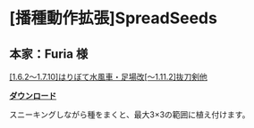 # [播種動作拡張]SpreadSeeds
## 本家：Furia 様
[[1.6.2～1.7.10]はりぼて水風車・足場改[～1.11.2]抜刀剣他](http://forum.minecraftuser.jp/viewtopic.php?f=13&t=2150)

[**ダウンロード**](https://github.com/eyeq/mod-1.11.2-SpreadSeeds/releases/download/1.0/1.11.2-SpreadSeeds-1.0.jar)

スニーキングしながら種をまくと、最大3×3の範囲に植え付けます。  
